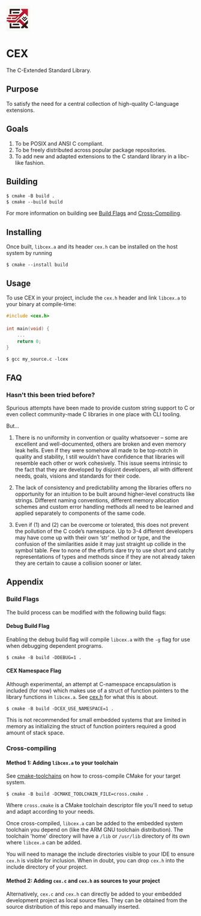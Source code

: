 
![CEX Logo](/img/cex.jpg)

# CEX
The C-Extended Standard Library.

## Purpose
To satisfy the need for a central collection of high-quality C-language extensions.

## Goals
1. To be POSIX and ANSI C compliant.
2. To be freely distributed across popular package repositories.
3. To add new and adapted extensions to the C standard library in a libc-like fashion.

## Building
```
$ cmake -B build .
$ cmake --build build
```
For more information on building see [Build Flags](#build-flags) and [Cross-Compiling](#cross-compiling).

## Installing
Once built, `libcex.a` and its header `cex.h` can be installed on the host system by running
```
$ cmake --install build
```

## Usage
To use CEX in your project, include the `cex.h` header and link `libcex.a` to your binary at compile-time:
```c
#include <cex.h>

int main(void) {
    ...
    return 0;
}
```

```
$ gcc my_source.c -lcex
```

## FAQ
### Hasn't this been tried before?
Spurious attempts have been made to provide custom string support to C or even collect community-made C libraries in one place with CLI tooling.

But...

1. There is no uniformity in convention or quality whatsoever – some are excellent and well-documented, others are broken and even memory leak hells. Even if they were somehow all made to be top-notch in quality and stability, I still wouldn’t have confidence that libraries will resemble each other or work cohesively. This issue seems intrinsic to the fact that they are developed by disjoint developers, all with different needs, goals, visions and standards for their code.

2. The lack of consistency and predictability among the libraries offers no opportunity for an intuition to be built around higher-level constructs like strings. Different naming conventions, different memory allocation schemes and custom error handling methods all need to be learned and applied separately to components of the same code. 

3. Even if (1) and (2) can be overcome or tolerated, this does not prevent the pollution of the C code’s namespace. Up to 3-4 different developers may have come up with their own ‘str’ method or type, and the confusion of the similarities aside it may just straight up collide in the symbol table. Few to none of the efforts dare try to use short and catchy representations of types and methods since if they are not already taken they are certain to cause a collision sooner or later.

## Appendix
### Build Flags
The build process can be modified with the following build flags:

#### Debug Build Flag
Enabling the debug build flag will compile `libcex.a` with the `-g` flag for use when debugging dependent programs.
```
$ cmake -B build -DDEBUG=1 .
```

#### CEX Namespace Flag
Although experimental, an attempt at C-namespace encapsulation is included (for now) which makes use of a struct of function pointers to the library functions in `libcex.a`. See [cex.h](/cex.h) for what this is about.
```
$ cmake -B build -DCEX_USE_NAMESPACE=1 .
```

This is not recommended for small embedded systems that are limited in memory as initializing the struct of function pointers required a good amount of stack space.

### Cross-compiling
#### Method 1: Adding `libcex.a` to your toolchain
See [cmake-toolchains](https://cmake.org/cmake/help/latest/manual/cmake-toolchains.7.html) on how to cross-compile CMake for your target system.
```
$ cmake -B build -DCMAKE_TOOLCHAIN_FILE=cross.cmake .
```
Where `cross.cmake` is a CMake toolchain descriptor file you'll need to setup and adapt according to your needs.

Once cross-compiled, `libcex.a` can be added to the embedded system toolchain you depend on (like the ARM GNU toolchain distribution). The toolchain 'home' directory will have a `/lib` or `/usr/lib` directory of its own where `libcex.a` can be added. 

You will need to manage the include directories visible to your IDE to ensure `cex.h` is visible for inclusion. When in doubt, you can drop `cex.h` into the include directory of your project.

#### Method 2: Adding `cex.c` and `cex.h` as sources to your project
Alternatively, `cex.c` and `cex.h` can directly be added to your embedded development project as local source files. They can be obtained from the source distribution of this repo and manually inserted.
